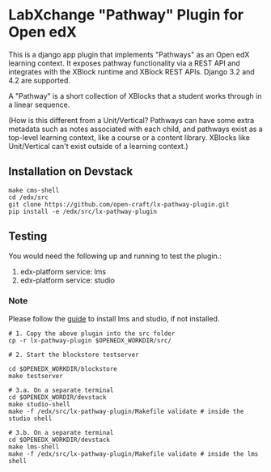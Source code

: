 LabXchange "Pathway" Plugin for Open edX
========================================

This is a django app plugin that implements "Pathways" as an Open edX learning
context. It exposes pathway functionality via a REST API and integrates with the
XBlock runtime and XBlock REST APIs. Django 3.2 and 4.2 are supported.

A "Pathway" is a short collection of XBlocks that a student works through in a
linear sequence.

(How is this different from a Unit/Vertical? Pathways can have some extra
metadata such as notes associated with each child, and pathways exist as a
top-level learning context, like a course or a content library. XBlocks like
Unit/Vertical can't exist outside of a learning context.)


## Installation on Devstack

```
make cms-shell
cd /edx/src
git clone https://github.com/open-craft/lx-pathway-plugin.git
pip install -e /edx/src/lx-pathway-plugin
```

## Testing

You would need the following up and running to test the plugin.:
1. edx-platform service: lms
2. edx-platform service: studio

### Note
Please follow the [guide](https://github.com/edx/devstack) to install lms and studio, if not installed.

```
# 1. Copy the above plugin into the src folder
cp -r lx-pathway-plugin $OPENEDX_WORKDIR/src/

# 2. Start the blockstore testserver

cd $OPENEDX_WORKDIR/blockstore
make testserver

# 3.a. On a separate terminal
cd $OPENEDX_WORDIR/devstack
make studio-shell
make -f /edx/src/lx-pathway-plugin/Makefile validate # inside the studio shell

# 3.b. On a separate terminal
cd $OPENEDX_WORKDIR/devstack
make lms-shell
make -f /edx/src/lx-pathway-plugin/Makefile validate # inside the lms shell
```
